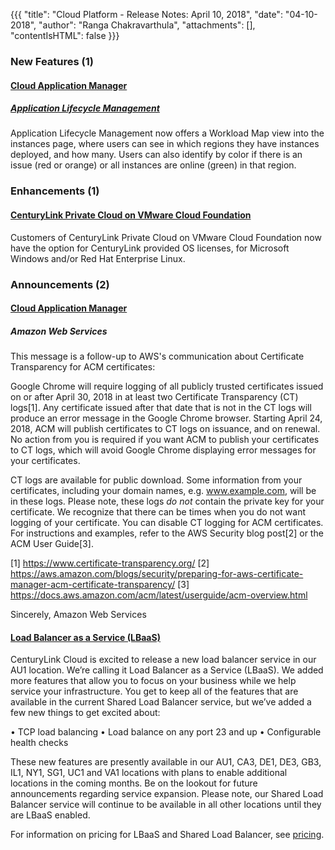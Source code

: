 {{{
"title": "Cloud Platform - Release Notes: April 10, 2018",
"date": "04-10-2018",
"author": "Ranga Chakravarthula",
"attachments": [],
"contentIsHTML": false
}}}

### New Features (1)

#### [Cloud Application Manager](//www.ctl.io/cloud-application-manager/)

##### [Application Lifecycle Management](//www.ctl.io/cloud-application-manager/application-lifecycle-management/)

Application Lifecycle Management now offers a Workload Map view into the instances page, where users can see in which regions they have instances deployed, and how many. Users can also identify by color if there is an issue (red or orange) or all instances are online (green) in that region.

### Enhancements (1)

#### [CenturyLink Private Cloud on VMware Cloud Foundation](//centurylink-private-cloud-on-vmware-cloud-foundation)

Customers of CenturyLink Private Cloud on VMware Cloud Foundation now have the option for CenturyLink provided OS licenses, for Microsoft Windows and/or Red Hat Enterprise Linux.

### Announcements (2)

#### [Cloud Application Manager](//www.ctl.io/cloud-application-manager/)

##### Amazon Web Services

This message is a follow-up to AWS's communication about Certificate Transparency for ACM certificates:

Google Chrome will require logging of all publicly trusted certificates issued on or after April 30, 2018 in at least two Certificate Transparency (CT) logs[1]. Any certificate issued after that date that is not in the CT logs will produce an error message in the Google Chrome browser.
Starting April 24, 2018, ACM will publish certificates to CT logs on issuance, and on renewal. No action from you is required if you want ACM to publish your certificates to CT logs, which will avoid Google Chrome displaying error messages for your certificates.

CT logs are available for public download. Some information from your certificates, including your domain names, e.g. www.example.com, will be in these logs. Please note, these logs *do not* contain the private key for your certificate. We recognize that there can be times when you do not want logging of your certificate. You can disable CT logging for ACM certificates. For instructions and examples, refer to the AWS Security blog post[2] or the ACM User Guide[3].

[1] https://www.certificate-transparency.org/
[2] https://aws.amazon.com/blogs/security/preparing-for-aws-certificate-manager-acm-certificate-transparency/
[3] https://docs.aws.amazon.com/acm/latest/userguide/acm-overview.html

Sincerely,
Amazon Web Services

#### [Load Balancer as a Service (LBaaS)](//www.ctl.io/load-balancing/)

CenturyLink Cloud is excited to release a new load balancer service in our AU1 location. We’re calling it Load Balancer as a Service (LBaaS). We added more features that allow you to focus on your business while we help service your infrastructure. You get to keep all of the features that are available in the current Shared Load Balancer service, but we’ve added a few new things to get excited about:

• TCP load balancing
• Load balance on any port 23 and up
• Configurable health checks

These new features are presently available in our AU1, CA3, DE1, DE3, GB3, IL1, NY1, SG1, UC1 and VA1 locations with plans to enable additional locations in the coming months. Be on the lookout for future announcements regarding service expansion. Please note, our Shared Load Balancer service will continue to be available in all other locations until they are LBaaS enabled.

For information on pricing for LBaaS and Shared Load Balancer, see [pricing](//www.ctl.io/pricing).
